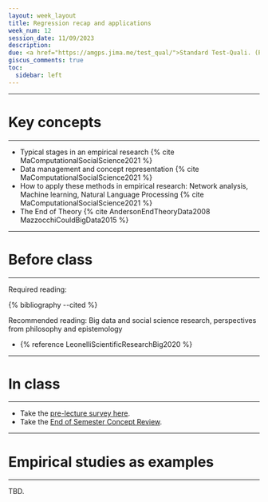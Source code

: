 ```yaml
---
layout: week_layout
title: Regression recap and applications
week_num: 12
session_date: 11/09/2023
description:
due: <a href="https://amgps.jima.me/test_qual/">Standard Test-Quali. (Plan final)</a>; <a href="https://amgps.jima.me/assignments/#2-participation">Reading annotation</a>
giscus_comments: true
toc:
  sidebar: left
---
```


---
# Key concepts
---

- Typical stages in an empirical research {% cite MaComputationalSocialScience2021 %}
- Data management and concept representation {% cite MaComputationalSocialScience2021 %}
- How to apply these methods in empirical research: Network analysis, Machine learning, Natural Language Processing {% cite MaComputationalSocialScience2021 %}
- The End of Theory {% cite AndersonEndTheoryData2008 MazzocchiCouldBigData2015 %}

---
# Before class
---

Required reading:

{% bibliography --cited %}

Recommended reading: Big data and social science research, perspectives from philosophy and epistemology 

- {% reference LeonelliScientificResearchBig2020 %}

---
# In class
---

- Take the [pre-lecture survey here](https://PollEv.com/surveys/3LcsYKhAcdzkX9gjiZdsf/respond).
- Take the [End of Semester Concept Review](https://forms.gle/RD7CwBaUksLfCSGr5).


<!-- 
[Empirical analysis in replication project](https://docs.google.com/spreadsheets/d/1QN7vNaitR9C0tbPEtI0I1KcnfSGQC46hPHPebn8eZDY/edit?usp=sharing) 
-->

---
# Empirical studies as examples
---

TBD.